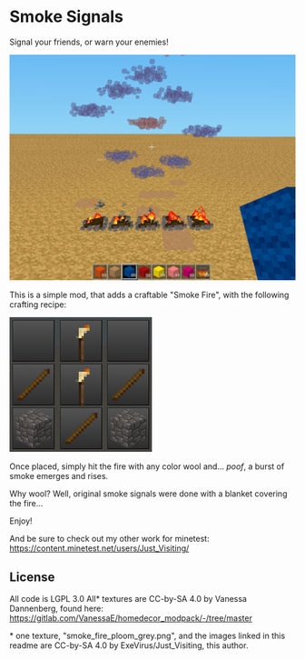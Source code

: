 # Smoke Signals
Signal your friends, or warn your enemies!

![Screenshot](/screenshot.jpg)

This is a simple mod, that adds a craftable "Smoke Fire", with the following crafting recipe:

![Recipe](/recipe.jpg)

Once placed, simply hit the fire with any color wool and... *poof*, a burst of smoke emerges and rises.

Why wool? Well, original smoke signals were done with a blanket covering the fire...

Enjoy!

And be sure to check out my other work for minetest: 
https://content.minetest.net/users/Just_Visiting/

## License

All code is LGPL 3.0
All* textures are CC-by-SA 4.0 by Vanessa Dannenberg, found here: https://gitlab.com/VanessaE/homedecor_modpack/-/tree/master

\* one texture, "smoke_fire_ploom_grey.png", and the images linked in this readme are CC-by-SA 4.0 by ExeVirus/Just_Visiting, this author.
